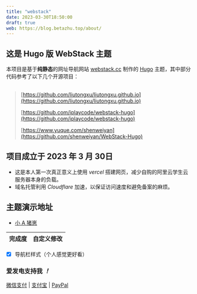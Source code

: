 ```yaml
---
title: "webstack"
date: 2023-03-30T18:50:00
draft: true
web: https://blog.betazhu.top/about/
---
```


## 这是 Hugo 版 WebStack 主题

本项目是基于**纯静态**的网址导航网站 [webstack.cc](https://github.com/WebStackPage/WebStackPage.github.io) 制作的 [Hugo](https://gohugo.io/) 主题，其中部分代码参考了以下几个开源项目：<br/><br/>


>[https://github.com/liutongxu/liutongxu.github.io](https://github.com/liutongxu/liutongxu.github.io)
>
>[https://github.com/iplaycode/webstack-hugo](https://github.com/iplaycode/webstack-hugo)
>
>[https://www.yuque.com/shenweiyan](https://github.com/shenweiyan/WebStack-Hugo)


## 项目成立于 2023 年 3 月 30日
- 这是本人第一次真正意义上使用 *vercel* 搭建网页，减少自购的阿里云学生云服务器本身的负载。
- 域名托管利用 *Cloudflare* 加速，以保证访问速度和避免备案的麻烦。

## 主题演示地址

- [小 A 猪崽](https://blog.betazhu.top/about/)
  
| 完成度      | 自定义修改 | 
| :---       |   :----:  | 
- [x] 导航栏样式（个人感觉更好看）

### 爱发电支持我 *！*
[微信支付](https://raw.githubusercontent.com/i-kirito/i-kirito/main/img/wechat.png) | [支付宝](https://raw.githubusercontent.com/i-kirito/i-kirito/main/img/alipay.png) | [PayPal](https://www.paypal.com/paypalme/ikirito9)